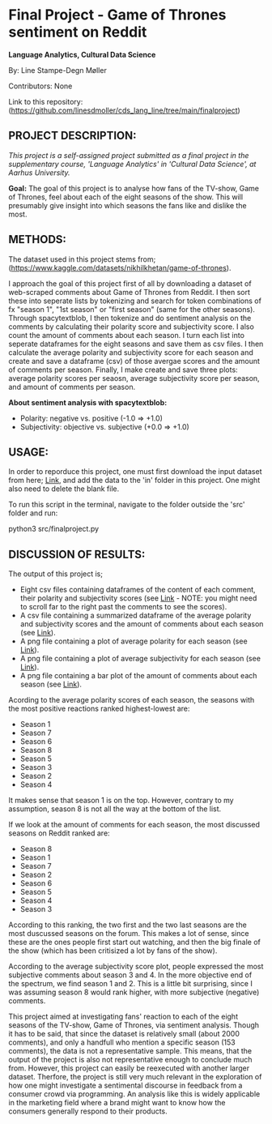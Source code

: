 # Final Project - Game of Thrones sentiment on Reddit
**Language Analytics, Cultural Data Science**

By: Line Stampe-Degn Møller

Contributors: None

Link to this repository: (https://github.com/linesdmoller/cds_lang_line/tree/main/finalproject)

## PROJECT DESCRIPTION:
*This project is a self-assigned project submitted as a final project in the supplementary course, 'Language Analytics' in 'Cultural Data Science', at Aarhus University.*

**Goal:**
The goal of this project is to analyse how fans of the TV-show, Game of Thrones, feel about each of the eight seasons of the show. This will presumably give insight into which seasons the fans like and dislike the most.

## METHODS:
The dataset used in this project stems from; (https://www.kaggle.com/datasets/nikhilkhetan/game-of-thrones).

I approach the goal of this project first of all by downloading a dataset of web-scraped comments about Game of Thrones from Reddit. I then sort these into seperate lists by tokenizing and search for token combinations of fx "season 1", "1st season" or "first season" (same for the other seasons). Through spacytextblob, I then tokenize and do sentiment analysis on the comments by calculating their polarity score and subjectivity score. I also count the amount of comments about each season. I turn each list into seperate dataframes for the eight seasons and save them as csv files. I then calculate the average polarity and subjectivity score for each season and create and save a dataframe (csv) of those avergae scores and the amount of comments per season. Finally, I make create and save three plots: average polarity scores per seaosn, average subjectivity score per season, and amount of comments per season.

**About sentiment analysis with spacytextblob:**
- Polarity: negative vs. positive (-1.0 => +1.0)
- Subjectivity: objective vs. subjective (+0.0 => +1.0)

## USAGE:
In order to reporduce this project, one must first download the input dataset from here; [Link](https://www.kaggle.com/datasets/nikhilkhetan/game-of-thrones), and add the data to the 'in' folder in this project. One might also need to delete the blank file.

To run this script in the terminal, navigate to the folder outside the 'src' folder and run:

python3 src/finalproject.py

## DISCUSSION OF RESULTS:
The output of this project is;
- Eight csv files containing dataframes of the content of each comment, their polarity and subjectivity scores (see [Link](https://github.com/linesdmoller/cds_lang_line/blob/main/finalproject/out/dataframes) - NOTE: you might need to scroll far to the right past the comments to see the scores).
- A csv file containing a summarized dataframe of the average polarity and subjectivity scores and the amount of comments about each season (see [Link](https://github.com/linesdmoller/cds_lang_line/blob/main/finalproject/out/dataframes/all_seasons_avg_df.csv)).
- A png file containing a plot of average polarity for each season (see [Link](https://github.com/linesdmoller/cds_lang_line/blob/main/finalproject/out/plots/avg_pol_all_seasons_plot.png)).
- A png file containing a plot of average subjectivity for each season (see [Link](https://github.com/linesdmoller/cds_lang_line/blob/main/finalproject/out/plots/avg_subj_all_seasons_plot.png)).
- A png file containing a bar plot of the amount of comments about each season (see [Link](https://github.com/linesdmoller/cds_lang_line/blob/main/finalproject/out/plots/comments_per_season_plot.png)).

Acording to the average polarity scores of each season, the seasons with the most positive reactions ranked highest-lowest are:
- Season 1
- Season 7
- Season 6
- Season 8
- Season 5
- Season 3
- Season 2
- Season 4

It makes sense that season 1 is on the top. However, contrary to my assumption, season 8 is not all the way at the bottom of the list.

If we look at the amount of comments for each season, the most discussed seasons on Reddit ranked are:
- Season 8
- Season 1
- Season 7
- Season 2
- Season 6
- Season 5
- Season 4
- Season 3

According to this ranking, the two first and the two last seasons are the most duscussed seasons on the forum. This makes a lot of sense, since these are the ones people first start out watching, and then the big finale of the show (which has been critisized a lot by fans of the show).

According to the average subjectivity score plot, people expressed the most subjective comments about season 3 and 4. In the more objective end of the spectrum, we find season 1 and 2. This is a little bit surprising, since I was assuming season 8 would rank higher, with more subjective (negative) comments.

This project aimed at investigating fans' reaction to each of the eight seasons of the TV-show, Game of Thrones, via sentiment analysis. Though it has to be said, that since the dataset is relatively small (about 2000 comments), and only a handfull who mention a specific season (153 comments), the data is not a representative sample. 
This means, that the output of the project is also not representative enough to conclude much from. However, this project can easily be reexecuted with another larger dataset. Therfore, the project is still very much relevant in the exploration of how one might investigate a sentimental discourse in feedback from a consumer crowd via programming. 
An analysis like this is widely applicable in the marketing field where a brand might want to know how the consumers generally respond to their products.
